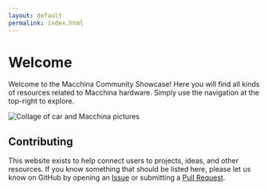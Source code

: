 ```yaml
---
layout: default
permalink: index.html
---
```


<!-- Comment to prevent automatic title assignment -->
# Welcome

Welcome to the Macchina Community Showcase!  Here you will find all kinds of resources related to Macchina hardware.  Simply use the navigation at the top-right to explore.

![Collage of car and Macchina pictures](assets/img/About2.png)
## Contributing

This website exists to help connect users to projects, ideas, and other resources.  If you know something that should be listed here, please let us know on GitHub by opening an [Issue](https://github.com/macchina/showcase/issues) or submitting a [Pull Request](https://github.com/macchina/showcase/pulls).